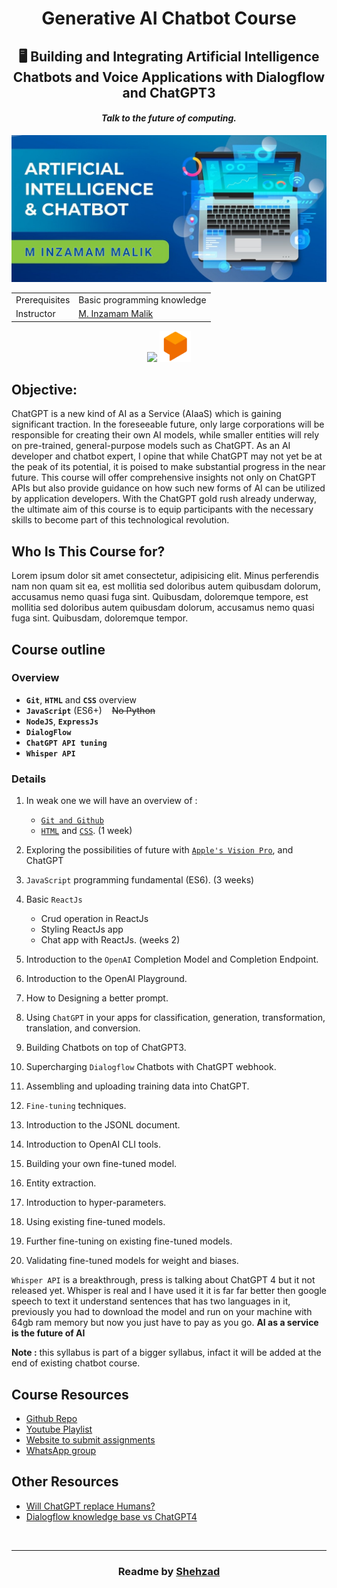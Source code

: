 <h1 align='center'>Generative AI Chatbot Course</h1>
<h2 align='center'>🖥 Building and Integrating Artificial Intelligence Chatbots and Voice Applications with Dialogflow and ChatGPT3</h2>
<h4 align='center'><i>Talk to the future of computing.</i></h4>

<img src='./readme-assets/cover.png'/>

|   |   |
| --- | --- |
| Prerequisites | Basic programming knowledge | List all new or modified files |
| Instructor | [M. Inzamam Malik](https://www.linkedin.com/in/minzamam) |

<p align="center"><img src="https://skillicons.dev/icons?i=js,nodejs,express,mongodb" />
<img height='50' width='50' src="./readme-assets/icons/dialogflow.png"/></p>

## Objective:

ChatGPT is a new kind of AI as a Service (AIaaS) which is gaining significant traction. In the foreseeable future, only large corporations will be responsible for creating their own AI models, while smaller entities will rely on pre-trained, general-purpose models such as ChatGPT. As an AI developer and chatbot expert, I opine that while ChatGPT may not yet be at the peak of its potential, it is poised to make substantial progress in the near future.
This course will offer comprehensive insights not only on ChatGPT APIs but also provide guidance on how such new forms of AI can be utilized by application developers. With the ChatGPT gold rush already underway, the ultimate aim of this course is to equip participants with the necessary skills to become part of this technological revolution.

## Who Is This Course for?

Lorem ipsum dolor sit amet consectetur, adipisicing elit. Minus perferendis nam non quam sit ea, est mollitia sed doloribus autem quibusdam dolorum, accusamus nemo quasi fuga sint. Quibusdam, doloremque tempore, est mollitia sed doloribus autem quibusdam dolorum, accusamus nemo quasi fuga sint. Quibusdam, doloremque tempor.

## Course outline

### Overview

- **`Git`**, **`HTML`** and **`CSS`** overview
- **`JavaScript`** (ES6+) &nbsp;&nbsp;&nbsp;~~No Python~~
- **`NodeJS`**, **`ExpressJs`**
- **`DialogFlow`**
- **`ChatGPT API tuning`**
- **`Whisper API`**

### Details

1. In weak one we will have an overview of :

	- [`Git and Github`](https://youtu.be/vbH9gMqJ5GQ)
	- [`HTML`](https://youtu.be/HcOc7P5BMi4) and [`CSS`](https://youtu.be/Edsxf_NBFrw).
(1 week)
1. Exploring the possibilities of future with [`Apple's Vision Pro`](https://www.youtube.com/live/GYkq9Rgoj8E?feature=share), and ChatGPT
2. `JavaScript` programming fundamental (ES6). (3 weeks)
3. Basic `ReactJs`
	- Crud operation in ReactJs 
	- Styling ReactJs app 
	- Chat app with ReactJs.
   (weeks 2)
2. Introduction to the `OpenAI` Completion Model and Completion Endpoint.
3. Introduction to the OpenAI Playground.
4. How to Designing a better prompt.
5. Using `ChatGPT` in your apps for classification, generation, transformation, translation, and conversion.
6. Building Chatbots on top of ChatGPT3.
7. Supercharging `Dialogflow` Chatbots with ChatGPT webhook.
8. Assembling and uploading training data into ChatGPT.
9. `Fine-tuning` techniques.
10. Introduction to the JSONL document.
11. Introduction to OpenAI CLI tools.
12. Building your own fine-tuned model.
13. Entity extraction.
14. Introduction to hyper-parameters.
15. Using existing fine-tuned models.
16. Further fine-tuning on existing fine-tuned models.
17. Validating fine-tuned models for weight and biases.
    
`Whisper API` is a breakthrough, press is talking about ChatGPT 4 but it not released yet.
Whisper is real and I have used it it is far far better then google speech to text it understand sentences that has two languages in it, previously you had to download the model and run on your machine with 64gb ram memory but now you just have to pay as you go.
**AI as a service is the future of AI**

**Note :** this syllabus is part of a bigger syllabus, infact it will be added at the end of existing chatbot course.


## Course Resources

- [Github Repo](https://github.com/mInzamamMalik/SMIT-chatbot-b3)
- [Youtube Playlist](https://www.youtube.com/@InzamamMalik)
- [Website to submit assignments](https://sysborg-air.web.app/)
- [WhatsApp group]()

## Other Resources

- [Will ChatGPT replace Humans?](https://youtu.be/84kL9fInMfQ)
- [Dialogflow knowledge base vs ChatGPT4](https://youtu.be/BZgjbCX1vVU)

<br><hr>
<h3 align='center'>Readme by <a href='https://github.com/shehza-d/'>Shehzad</a></h3>
